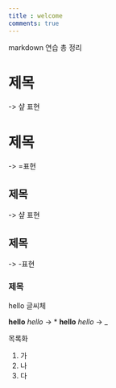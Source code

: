 ```yaml
---
title : welcome
comments: true
---
```


markdown 연습 총 정리

# 제목
-> 샾 표현

제목
====
-> =표현

## 제목
-> 샾 표현

제목
----
-> -표현

### 제목

hello 글씨체

**hello**
*hello*
-> *
__hello__
_hello_
-> _

목록화
1. 가
2. 나
3. 다



